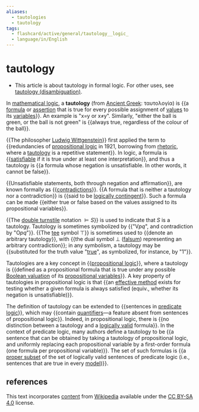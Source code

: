 ```yaml
---
aliases:
  - tautologies
  - tautology 
tags:
  - flashcard/active/general/tautology__logic_
  - language/in/English
---
```


# tautology

- This article is about tautology in formal logic. For other uses, see [tautology (disambiguation)](tautology.md).

In [mathematical logic](mathematical%20logic.md), a __tautology__ (from [Ancient Greek](Ancient%20Greek.md): ταυτολογία) is {{a [formula](well-formed%20formula.md) or [assertion](judgment%20(mathematical%20logic).md) that is true for every possible assignment of [values](truth%20value.md) to its [variables](propositional%20variable.md)}}. An example is "x=y or x≠y". Similarly, "either the ball is green, or the ball is not green" is {{always true, regardless of the colour of the ball}}. <!--SR:!2024-09-26,12,270!2024-10-25,32,290-->

{{The philosopher [Ludwig Wittgenstein](Ludwig%20Wittgenstein.md)}} first applied the term to {{redundancies of [propositional logic](propositional%20calculus.md) in 1921, borrowing from [rhetoric](rhetoric.md), where a [tautology](tautology%20(language).md) is a repetitive statement}}. In logic, a formula is {{[satisfiable](satisfiability.md) if it is true under at least one interpretation}}, and thus a tautology is {{a formula whose negation is unsatisfiable. In other words, it cannot be false}}. <!--SR:!2024-10-26,33,290!2024-10-28,36,270!2024-10-17,23,270!2024-10-01,17,290-->

{{Unsatisfiable statements, both through negation and affirmation}}, are known formally as {{[contradictions](contradiction.md)}}. {{A formula that is neither a tautology nor a contradiction}} is {{said to be [logically contingent](contingency%20(philosophy).md)}}. Such a formula can be made {{either true or false based on the values assigned to its propositional variables}}. <!--SR:!2024-10-23,29,270!2024-09-28,14,290!2024-09-27,13,290!2024-09-28,14,290!2024-09-26,12,270-->

{{The [double turnstile](double%20turnstile.md) notation $\vDash S$}} is used to indicate that _S_ is a tautology. Tautology is sometimes symbolized by {{"V<!-- markdown separator -->_pq_", and contradiction by "O<!-- markdown separator -->_pq_"}}. {{The [tee](tee%20(symbol).md) symbol $\top$}} is sometimes used to {{denote an arbitrary tautology}}, with {{the dual symbol $\bot$ ([falsum](up%20tack.md)) representing an arbitrary contradiction}}; in any symbolism, a tautology may be {{substituted for the truth value "[true](logical%20truth.md)", as symbolized, for instance, by "1"}}. <!--SR:!2024-11-05,42,290!2024-10-24,31,290!2024-09-29,15,290!2024-09-25,11,270!2024-09-29,15,290!2024-09-29,15,290-->

Tautologies are a key concept in {{[propositional logic](propositional%20calculus.md)}}, where a tautology is {{defined as a propositional formula that is true under any possible [Boolean valuation](interpretation%20(logic).md#interpretations%20for%20propositional%20logic) of its [propositional variables](propositional%20variable.md)}}. A key property of tautologies in propositional logic is that {{an [effective method](effective%20method.md) exists for testing whether a given formula is always satisfied (equiv., whether its negation is unsatisfiable)}}. <!--SR:!2024-09-29,15,290!2024-10-29,35,290!2024-09-27,13,290-->

The definition of tautology can be extended to {{sentences in [predicate logic](first-order%20logic.md)}}, which may {{contain [quantifiers](quantifier%20(logic).md)—a feature absent from sentences of propositional logic}}. Indeed, in propositional logic, there is {{no distinction between a tautology and a [logically valid](validity%20(logic).md) formula}}. In the context of predicate logic, many authors define a tautology to be {{a sentence that can be obtained by taking a tautology of propositional logic, and uniformly replacing each propositional variable by a first-order formula (one formula per propositional variable)}}. The set of such formulas is {{a [proper subset](subset.md) of the set of logically valid sentences of predicate logic (i.e., sentences that are true in every [model](structure%20(mathematical%20logic).md))}}. <!--SR:!2024-09-28,14,290!2024-09-27,13,290!2024-10-01,17,290!2024-10-14,22,250!2024-10-02,14,250-->

## references

This text incorporates [content](https://en.wikipedia.org/wiki/tautology_(logic)) from [Wikipedia](Wikipedia.md) available under the [CC BY-SA 4.0](https://creativecommons.org/licenses/by-sa/4.0/) license.
